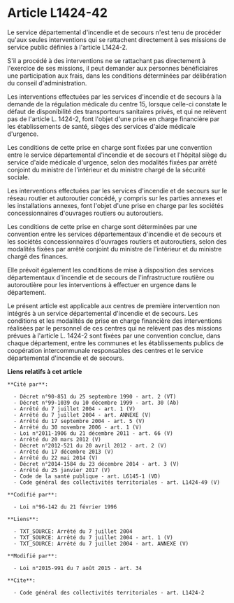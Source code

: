 # Article L1424-42

Le service départemental d'incendie et de secours n'est tenu de procéder qu'aux seules interventions qui se rattachent
directement à ses missions de service public définies à l'article L1424-2. 

S'il a procédé à des interventions ne se rattachant pas directement à l'exercice de ses missions, il peut demander aux
personnes bénéficiaires une participation aux frais, dans les conditions déterminées par délibération du conseil
d'administration. 

Les interventions effectuées par les services d'incendie et de secours à la demande de la régulation médicale du centre 15,
lorsque celle-ci constate le défaut de disponibilité des transporteurs sanitaires privés, et qui ne relèvent pas de l'article
L. 1424-2, font l'objet d'une prise en charge financière par les établissements de santé, sièges des services d'aide médicale
d'urgence. 

Les conditions de cette prise en charge sont fixées par une convention entre le service départemental d'incendie et de
secours et l'hôpital siège du service d'aide médicale d'urgence, selon des modalités fixées par arrêté conjoint du ministre
de l'intérieur et du ministre chargé de la sécurité sociale. 

Les interventions effectuées par les services d'incendie et de secours sur le réseau routier et autoroutier concédé, y
compris sur les parties annexes et les installations annexes, font l'objet d'une prise en charge par les sociétés
concessionnaires d'ouvrages routiers ou autoroutiers. 

Les conditions de cette prise en charge sont déterminées par une convention entre les services départementaux d'incendie et
de secours et les sociétés concessionnaires d'ouvrages routiers et autoroutiers, selon des modalités fixées par arrêté
conjoint du ministre de l'intérieur et du ministre chargé des finances. 

Elle prévoit également les conditions de mise à disposition des services départementaux d'incendie et de secours de
l'infrastructure routière ou autoroutière pour les interventions à effectuer en urgence dans le département.

Le présent article est applicable aux centres de première intervention non intégrés à un service départemental d'incendie et
de secours. Les conditions et les modalités de prise en charge financière des interventions réalisées par le personnel de ces
centres qui ne relèvent pas des missions prévues à l'article L. 1424-2 sont fixées par une convention conclue, dans chaque
département, entre les communes et les établissements publics de coopération intercommunale responsables des centres et le
service départemental d'incendie et de secours.

**Liens relatifs à cet article**

	**Cité par**:

	  - Décret n°90-851 du 25 septembre 1990 - art. 2 (VT)
	  - Décret n°99-1039 du 10 décembre 1999 - art. 30 (Ab)
	  - Arrêté du 7 juillet 2004 - art. 1 (V)
	  - Arrêté du 7 juillet 2004 - art. ANNEXE (V)
	  - Arrêté du 17 septembre 2004 - art. 5 (V)
	  - Arrêté du 30 novembre 2006 - art. 1 (V)
	  - Loi n°2011-1906 du 21 décembre 2011 - art. 66 (V)
	  - Arrêté du 20 mars 2012 (V)
	  - Décret n°2012-521 du 20 avril 2012 - art. 2 (V)
	  - Arrêté du 17 décembre 2013 (V)
	  - Arrêté du 22 mai 2014 (V)
	  - Décret n°2014-1584 du 23 décembre 2014 - art. 3 (V)
	  - Arrêté du 25 janvier 2017 (V)
	  - Code de la santé publique - art. L6145-1 (VD)
	  - Code général des collectivités territoriales - art. L1424-49 (V)

	**Codifié par**:

	  - Loi n°96-142 du 21 février 1996

	**Liens**:

	  - TXT_SOURCE: Arrêté du 7 juillet 2004
	  - TXT_SOURCE: Arrêté du 7 juillet 2004 - art. 1 (V)
	  - TXT_SOURCE: Arrêté du 7 juillet 2004 - art. ANNEXE (V)

	**Modifié par**:

	  - Loi n°2015-991 du 7 août 2015 - art. 34

	**Cite**:

	  - Code général des collectivités territoriales - art. L1424-2

